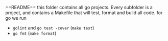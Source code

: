 ==README==
this folder contains all go projects.
Every subfolder is a project, and contains a Makefile that will test, format and build all code.
for go we run
* `golint` and `go test -cover` (`make test`)
* `go fmt` (`make format`)
